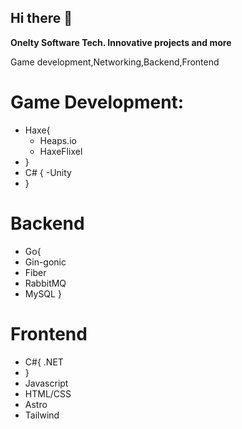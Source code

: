 ## Hi there 👋


**Onelty Software Tech. Innovative projects and more**


Game development,Networking,Backend,Frontend

# Game Development:

- Haxe{
  - Heaps.io
  - HaxeFlixel
- }
- C# {
  -Unity
- }

# Backend

-  Go{
  - Gin-gonic
  - Fiber
  - RabbitMQ
  - MySQL
}

# Frontend

- C#{
  .NET
- }
- Javascript
- HTML/CSS
- Astro
- Tailwind
